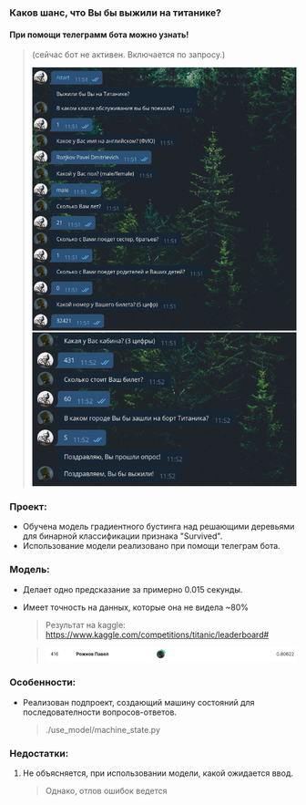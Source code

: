### Каков шанс, что Вы бы выжили на титанике?

#### При помощи телеграмм бота можно узнать!   
> (сейчас бот не активен. Включается по запросу.)
> 
> ![alt text](https://github.com/RPavelD/titanic_classifier/blob/master/info/dialog1.png)
> ![alt text](https://github.com/RPavelD/titanic_classifier/blob/master/info/dialog2.png)

### Проект:
- Обучена модель градиентного бустинга над решающими деревьями для бинарной классификации признака "Survived".
- Использование модели реализовано при помощи телеграм бота.
    
### Модель:
- Делает одно предсказание за примерно 0.015 секунды.
-  Имеет точность на данных, которые она не видела ~80%
    > Результат на kaggle: https://www.kaggle.com/competitions/titanic/leaderboard#
        
    > ![alt text](https://github.com/RPavelD/titanic_classifier/blob/master/info/score.png)
    
### Особенности:
- Реализован подпроект, создающий машину состояний для последователности вопросов-ответов.
    > ./use_model/machine_state.py

### Недостатки:
1. Не объясняется, при использовании модели, какой ожидается ввод.
    > Однако, отлов ошибок ведется
    > 
    > 
